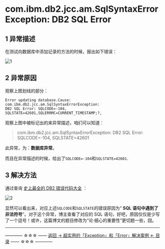 # com.ibm.db2.jcc.am.SqlSyntaxErrorException: DB2 SQL Error


1 异常描述
------

在测试向数据库中添加记录的方法的时候，报出如下错误：

![1](http://img.blog.csdn.net/20170410190406694)



2 异常原因
------
观察上图划线的部分：

```
Error updating database.Cause: 
com.ibm.db2.jcc.am.SqlSyntaxErrorException: 
DB2 SQL Error: SQLCODE=-104, SQLSTATE=42601,SQLERRMC=CURRENT_TIMESTAMP;?,
```

观察上图中被标记出的来异常描述，咱们可以知道：

> com.ibm.db2.jcc.am.SqlSyntaxErrorException: 
DB2 SQL Error: SQLCODE=-104, SQLSTATE=42601

此异常，为：**数据库异常**。

而且在异常描述的时候，给出了`SQLCODE=-104`和`SQLSTATE=42601`.


3 解决方法
------

通过查询 [史上最全的 DB2 错误代码大全](http://blog.csdn.net/qq_35246620/article/details/56877433) ：

![2](http://img.blog.csdn.net/20170410191137792)

显然可以看出来，对应上述`SQLCODE`和`SQLSTATE`的错误原因为“ **SQL 语句中遇到了非法符号**”。对于这个异常，博主查看了对应的 SQL 语句，好吧，原因仅仅是少写了一个逗号！或许，这篇博文的题目修改为“论·细心的重要性”更切题一些，囧。


----------
———— ☆☆☆ —— [返回 -> 超实用的「Exception」和「Error」解决案例 <- 目录](https://github.com/guobinhit/cg-blog/blob/master/articles/solutioncase/README.md) —— ☆☆☆ ————
